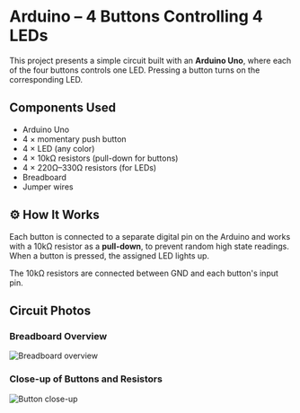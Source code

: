 # Arduino – 4 Buttons Controlling 4 LEDs

This project presents a simple circuit built with an **Arduino Uno**, where each of the four buttons controls one LED. Pressing a button turns on the corresponding LED.

## Components Used

- Arduino Uno
- 4 × momentary push button
- 4 × LED (any color)
- 4 × 10kΩ resistors (pull-down for buttons)
- 4 × 220Ω–330Ω resistors (for LEDs)
- Breadboard
- Jumper wires

## ⚙️ How It Works

Each button is connected to a separate digital pin on the Arduino and works with a 10kΩ resistor as a **pull-down**, to prevent random high state readings. When a button is pressed, the assigned LED lights up.

The 10kΩ resistors are connected between GND and each button's input pin.

## Circuit Photos

### Breadboard Overview
<!-- Insert a top-down photo of the entire setup -->
![Breadboard overview](link_to_image_1)

### Close-up of Buttons and Resistors
<!-- Insert a close-up photo of button wiring and resistors -->
![Button close-up](link_to_image_2)
